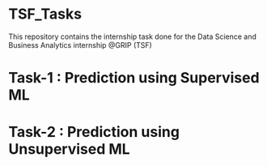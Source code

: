 # TSF_Tasks
This repository contains the internship task done for the Data Science and Business Analytics internship @GRIP (TSF) 

# Task-1 : Prediction using Supervised ML 
# Task-2 : Prediction using Unsupervised ML

